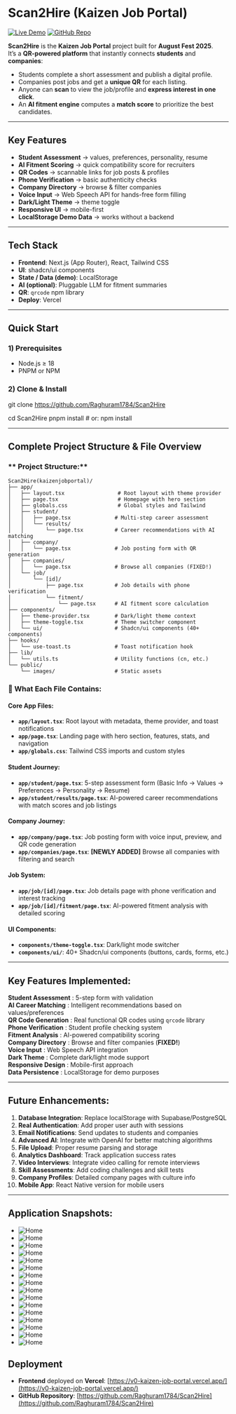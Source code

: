 # Scan2Hire (Kaizen Job Portal)

[![Live Demo](https://img.shields.io/badge/Live%20Demo-Vercel-brightgreen)](https://v0-kaizen-job-portal.vercel.app/)
[![GitHub Repo](https://img.shields.io/badge/GitHub-Repository-blue)](https://github.com/Raghuram1784/Scan2Hire)

**Scan2Hire** is the **Kaizen Job Portal** project built for **August Fest 2025**.  
It’s a **QR-powered platform** that instantly connects **students** and **companies**:
- Students complete a short assessment and publish a digital profile.
- Companies post jobs and get a **unique QR** for each listing.
- Anyone can **scan** to view the job/profile and **express interest in one click**.
- An **AI fitment engine** computes a **match score** to prioritize the best candidates.

---

## Key Features
- **Student Assessment** → values, preferences, personality, resume
- **AI Fitment Scoring** → quick compatibility score for recruiters
- **QR Codes** → scannable links for job posts & profiles
- **Phone Verification** → basic authenticity checks
- **Company Directory** → browse & filter companies
- **Voice Input** → Web Speech API for hands-free form filling
- **Dark/Light Theme** → theme toggle
- **Responsive UI** → mobile-first
- **LocalStorage Demo Data** → works without a backend

---

##  Tech Stack
- **Frontend**: Next.js (App Router), React, Tailwind CSS
- **UI**: shadcn/ui components
- **State / Data (demo)**: LocalStorage
- **AI (optional)**: Pluggable LLM for fitment summaries
- **QR**: `qrcode` npm library
- **Deploy**: Vercel

---

##  Quick Start

### 1) Prerequisites
- Node.js ≥ 18
- PNPM or NPM

### 2) Clone & Install
git clone https://github.com/Raghuram1784/Scan2Hire

cd Scan2Hire
pnpm install         # or: npm install

---


## **Complete Project Structure & File Overview**

### ** Project Structure:**

```plaintext
Scan2Hire(kaizenjobportal)/
├── app/
│   ├── layout.tsx                 # Root layout with theme provider
│   ├── page.tsx                   # Homepage with hero section
│   ├── globals.css                # Global styles and Tailwind
│   ├── student/
│   │   ├── page.tsx              # Multi-step career assessment
│   │   └── results/
│   │       └── page.tsx          # Career recommendations with AI matching
│   ├── company/
│   │   └── page.tsx              # Job posting form with QR generation
│   ├── companies/
│   │   └── page.tsx              # Browse all companies (FIXED!)
│   └── job/
│       └── [id]/
│           ├── page.tsx          # Job details with phone verification
│           └── fitment/
│               └── page.tsx      # AI fitment score calculation
├── components/
│   ├── theme-provider.tsx        # Dark/light theme context
│   ├── theme-toggle.tsx          # Theme switcher component
│   └── ui/                       # Shadcn/ui components (40+ components)
├── hooks/
│   └── use-toast.ts              # Toast notification hook
├── lib/
│   └── utils.ts                  # Utility functions (cn, etc.)
└── public/
    └── images/                   # Static assets
 ```   

### **🔧 What Each File Contains:**

#### **Core App Files:**

- **`app/layout.tsx`**: Root layout with metadata, theme provider, and toast notifications
- **`app/page.tsx`**: Landing page with hero section, features, stats, and navigation
- **`app/globals.css`**: Tailwind CSS imports and custom styles

#### **Student Journey:**

- **`app/student/page.tsx`**: 5-step assessment form (Basic Info → Values → Preferences → Personality → Resume)
- **`app/student/results/page.tsx`**: AI-powered career recommendations with match scores and job listings

#### **Company Journey:**

- **`app/company/page.tsx`**: Job posting form with voice input, preview, and QR code generation
- **`app/companies/page.tsx`**: **[NEWLY ADDED]** Browse all companies with filtering and search

#### **Job System:**

- **`app/job/[id]/page.tsx`**: Job details page with phone verification and interest tracking
- **`app/job/[id]/fitment/page.tsx`**: AI-powered fitment analysis with detailed scoring

#### **UI Components:**

- **`components/theme-toggle.tsx`**: Dark/light mode switcher
- **`components/ui/`**: 40+ Shadcn/ui components (buttons, cards, forms, etc.)

---

##  Key Features Implemented:

**Student Assessment** :  5-step form with validation  
**AI Career Matching** : Intelligent recommendations based on values/preferences  
**QR Code Generation** : Real functional QR codes using `qrcode` library  
**Phone Verification** : Student profile checking system  
**Fitment Analysis** : AI-powered compatibility scoring  
**Company Directory**  : Browse and filter companies (**FIXED!**)  
**Voice Input**  : Web Speech API integration  
**Dark Theme** : Complete dark/light mode support  
**Responsive Design** : Mobile-first approach  
**Data Persistence** : LocalStorage for demo purposes  

---

##  Future Enhancements:

1. **Database Integration**: Replace localStorage with Supabase/PostgreSQL
2. **Real Authentication**: Add proper user auth with sessions
3. **Email Notifications**: Send updates to students and companies
4. **Advanced AI**: Integrate with OpenAI for better matching algorithms
5. **File Upload**: Proper resume parsing and storage
6. **Analytics Dashboard**: Track application success rates
7. **Video Interviews**: Integrate video calling for remote interviews
8. **Skill Assessments**: Add coding challenges and skill tests
9. **Company Profiles**: Detailed company pages with culture info
10. **Mobile App**: React Native version for mobile users

---

##  Application Snapshots:
- ![Home](Application-Snapshots/1.png)
- ![Home](Application-Snapshots/2.png)
- ![Home](Application-Snapshots/3.png)
- ![Home](Application-Snapshots/4.png)
- ![Home](Application-Snapshots/5.png)
- ![Home](Application-Snapshots/6.png)
- ![Home](Application-Snapshots/7.png)
- ![Home](Application-Snapshots/8.png)
- ![Home](Application-Snapshots/9.png)
- ![Home](Application-Snapshots/10.png)
- ![Home](Application-Snapshots/11.png)
- ![Home](Application-Snapshots/12.png)
- ![Home](Application-Snapshots/13.png)
- ![Home](Application-Snapshots/14.png)
- ![Home](Application-Snapshots/15.png)
- ![Home](Application-Snapshots/16.png)

##  Deployment

- **Frontend** deployed on **Vercel**: [https://v0-kaizen-job-portal.vercel.app/](https://v0-kaizen-job-portal.vercel.app/)
- **GitHub Repository**: [https://github.com/Raghuram1784/Scan2Hire](https://github.com/Raghuram1784/Scan2Hire)
